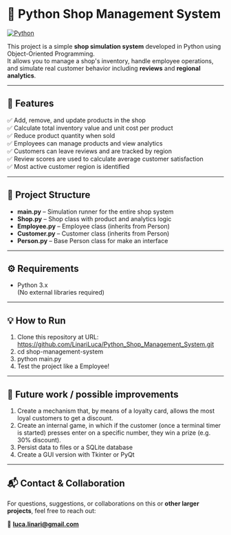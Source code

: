 # 🛒 Python Shop Management System

[![Python](https://img.shields.io/badge/Python-3.8%2B-blue?logo=python)](https://www.python.org/downloads/)

This project is a simple **shop simulation system** developed in Python using Object-Oriented Programming.  
It allows you to manage a shop's inventory, handle employee operations, and simulate real customer behavior including **reviews** and **regional analytics**.

---

## 🚀 Features

✅ Add, remove, and update products in the shop  
✅ Calculate total inventory value and unit cost per product  
✅ Reduce product quantity when sold  
✅ Employees can manage products and view analytics  
✅ Customers can leave reviews and are tracked by region  
✅ Review scores are used to calculate average customer satisfaction  
✅ Most active customer region is identified  

---

## 📂 Project Structure

- **main.py** – Simulation runner for the entire shop system  
- **Shop.py** – Shop class with product and analytics logic  
- **Employee.py** – Employee class (inherits from Person)  
- **Customer.py** – Customer class (inherits from Person)  
- **Person.py** – Base Person class for make an interface  

---

## ⚙️ Requirements

- Python 3.x  
(No external libraries required)

---

## 💡 How to Run 

1. Clone this repository at URL: https://github.com/LinariLuca/Python_Shop_Management_System.git
2. cd shop-management-system
3. python main.py
4. Test the project like a Employee!

---

## 📌 Future work / possible improvements

1. Create a mechanism that, by means of a loyalty card, allows the most loyal customers to get a discount.
2. Create an internal game, in which if the customer (once a terminal timer is started) presses enter on a specific number, they win a prize (e.g. 30% discount).
3. Persist data to files or a SQLite database
4. Create a GUI version with Tkinter or PyQt

---

## 📬 Contact & Collaboration

For questions, suggestions, or collaborations on this or **other larger projects**, feel free to reach out:

📧 **luca.linari@gmail.com**



